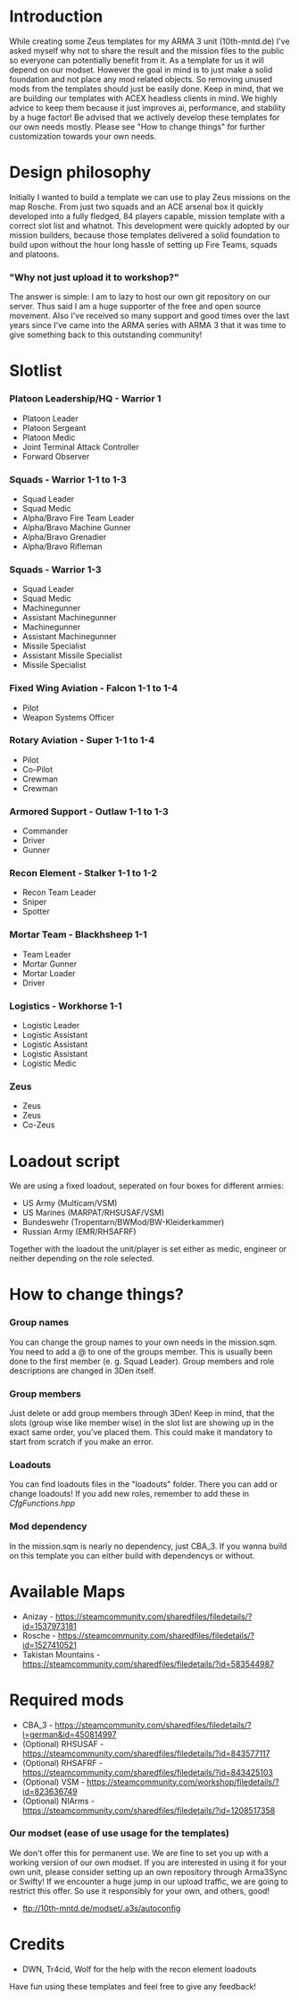 # Introduction
While creating some Zeus templates for my ARMA 3 unit (10th-mntd.de) I've asked myself why not to share the result and the mission files to the public so everyone can potentially benefit from it.
As a template for us it will depend on our modset. However the goal in mind is to just make a solid foundation and not place any mod related objects. So removing unused mods from the templates should just be easily done. Keep in mind, that we are building our templates with ACEX headless clients in mind. We highly advice to keep them because it just improves ai, performance, and stability by a huge factor!
Be advised that we actively develop these templates for our own needs mostly. Please see "How to change things" for further customization towards your own needs.

# Design philosophy
Initially I wanted to build a template we can use to play Zeus missions on the map Rosche. From just two squads and an ACE arsenal box it quickly developed into a fully fledged, 84 players capable, mission template with a correct slot list and whatnot. This development were quickly adopted by our mission builders, because those templates delivered a solid foundation to build upon without the hour long hassle of setting up Fire Teams, squads and platoons.

### "Why not just upload it to workshop?"
The answer is simple: I am to lazy to host our own git repository on our server. Thus said I am a huge supporter of the free and open source movement. Also I've received so many support and good times over the last years since I've came into the ARMA series with ARMA 3 that it was time to give something back to this outstanding community!

# Slotlist
### Platoon Leadership/HQ - Warrior 1
 * Platoon Leader
 * Platoon Sergeant
 * Platoon Medic
 * Joint Terminal Attack Controller
 * Forward Observer

### Squads - Warrior 1-1 to 1-3
* Squad Leader
* Squad Medic
* Alpha/Bravo Fire Team Leader
* Alpha/Bravo Machine Gunner
* Alpha/Bravo Grenadier
* Alpha/Bravo Rifleman

### Squads - Warrior 1-3
* Squad Leader
* Squad Medic
* Machinegunner
* Assistant Machinegunner
* Machinegunner
* Assistant Machinegunner
* Missile Specialist
* Assistant Missile Specialist
* Missile Specialist

### Fixed Wing Aviation - Falcon 1-1 to 1-4
 * Pilot
 * Weapon Systems Officer

### Rotary Aviation - Super 1-1 to 1-4
 * Pilot
 * Co-Pilot
 * Crewman
 * Crewman

### Armored Support - Outlaw 1-1 to 1-3
 * Commander
 * Driver
 * Gunner

### Recon Element - Stalker 1-1 to 1-2
* Recon Team Leader
* Sniper
* Spotter

### Mortar Team - Blackhsheep 1-1
* Team Leader
* Mortar Gunner
* Mortar Loader
* Driver

### Logistics - Workhorse 1-1
* Logistic Leader
* Logistic Assistant
* Logistic Assistant
* Logistic Assistant
* Logistic Medic

### Zeus
 * Zeus
 * Zeus
 * Co-Zeus

# Loadout script
We are using a fixed loadout, seperated on four boxes for different armies:
 * US Army (Multicam/VSM)
 * US Marines (MARPAT/RHSUSAF/VSM)
 * Bundeswehr (Tropentarn/BWMod/BW-Kleiderkammer)
 * Russian Army (EMR/RHSAFRF)

Together with the loadout the unit/player is set either as medic, engineer or neither depending on the role selected.

# How to change things?
### Group names
You can change the group names to your own needs in the mission.sqm. You need to add a @<groupname> to one of the groups member. This is usually been done to the first member (e. g. Squad Leader). Group members and role descriptions are changed in 3Den itself.

### Group members
Just delete or add group members through 3Den! Keep in mind, that the slots (group wise like member wise) in the slot list are showing up in the exact same order, you've placed them. This could make it mandatory to start from scratch if you make an error.

### Loadouts
You can find loadouts files in the "loadouts" folder. There you can add or change loadouts! If you add new roles, remember to add these in *CfgFunctions.hpp*

### Mod dependency
In the mission.sqm is nearly no dependency, just CBA_3. If you wanna build on this template you can either build with dependencys or without.

# Available Maps
 * Anizay - https://steamcommunity.com/sharedfiles/filedetails/?id=1537973181
 * Rosche - https://steamcommunity.com/sharedfiles/filedetails/?id=1527410521
 * Takistan Mountains - https://steamcommunity.com/sharedfiles/filedetails/?id=583544987

# Required mods
 * CBA_3 - https://steamcommunity.com/sharedfiles/filedetails/?l=german&id=450814997
 * (Optional) RHSUSAF - https://steamcommunity.com/sharedfiles/filedetails/?id=843577117
 * (Optional) RHSAFRF - https://steamcommunity.com/sharedfiles/filedetails/?id=843425103
 * (Optional) VSM - https://steamcommunity.com/workshop/filedetails/?id=823636749
 * (Optional) NIArms - https://steamcommunity.com/sharedfiles/filedetails/?id=1208517358

 ### Our modset (ease of use usage for the templates)
We don't offer this for  permanent use. We are fine to set you up with a working version of our own modset. If you are interested in using it for your own unit, please consider setting up an own repository through Arma3Sync or Swifty! If we encounter a huge jump in our upload traffic, we are going to restrict this offer. So use it responsibly for your own, and others, good!
 * ftp://10th-mntd.de/modset/.a3s/autoconfig

# Credits
 * DWN, Tr4cid, Wolf for the help with the recon element loadouts

Have fun using these templates and feel free to give any feedback!

